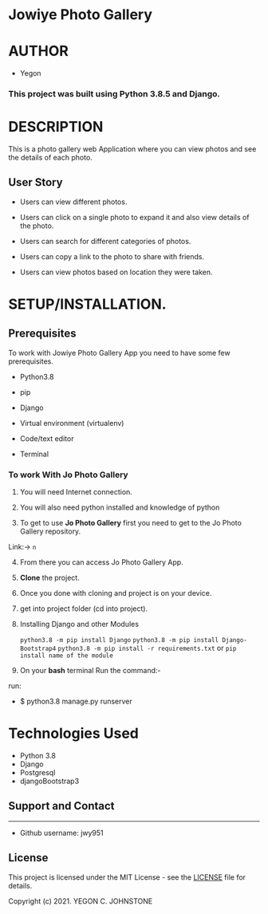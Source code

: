 # Jowiye Photo Gallery

# AUTHOR

* Yegon 

### **This project was built using Python 3.8.5  and Django.** 


# DESCRIPTION

This is a photo gallery web Application where you can view photos and see the details of each photo. 

## User Story

- Users can view different photos. 

- Users can click on a single photo to expand it and also view details of the photo.

- Users can search for different categories of photos.

-  Users can copy a link to the photo to share with friends. 

-  Users can view photos based on location they were taken. 


# **SETUP/INSTALLATION.**
## Prerequisites

To work with Jowiye Photo Gallery App you need to have some few prerequisites.

- Python3.8

- pip

- Django 

- Virtual environment (virtualenv)

- Code/text editor

- Terminal


### **To work With Jo Photo Gallery**

1. You will need Internet connection.

2. You will also need python installed and knowledge of python

3. To get to use **Jo Photo Gallery** first you need to get to the Jo Photo Gallery repository. 

Link:-> ```n```

4. From there you can access Jo Photo Gallery App.

5. **Clone** the project.

6. Once you done with cloning and project is on your device.

7. get into project folder (cd into project).

8. Installing Django and other Modules

    `python3.8 -m pip install Django`
    `python3.8 -m pip install Django-Bootstrap4`
    `python3.8 -m pip install -r requirements.txt`
    or 
    `pip install name of the module`

9. On your **bash** terminal Run the command:- 

run: 
* $ python3.8 manage.py runserver

# Technologies Used

* Python 3.8
* Django
* Postgresql
* djangoBootstrap3


## Support and Contact
---

- Github username: jwy951

## License
This project is licensed under the MIT License - see the [LICENSE](LICENSE) file for details.

Copyright (c) 2021. YEGON C. JOHNSTONE